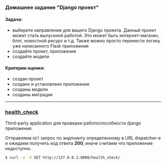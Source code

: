### Домашнее задание "Django проект"
#### Задача:
- выберите направление для вашего Django проекта. 
  Данный проект может стать выпускной работой. 
  Это может быть интернет-магазин, блог, новостной ресурс и т.д. 
  Также можно просто перенести логику уже написанного Flask приложения
- создайте проект, приложение
- создайте модели
#### Критерии оценки:
- создан проект
- создано и установлено приложение
- созданы модели
- созданы миграции
---
### [health_check](https://github.com/KristianOellegaard/django-health-check)
Third-party application для проверки работоспособности django приложения.

Отправляем `GET` запрос по эндпоинту определенному в URL dispatcher-е и ожидаем получить код ответа **200**, иначе считаем что приложение недоступно.
```bash
$ curl -v -X GET http://127.0.0.1:8000/health_check/
```
